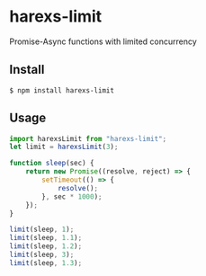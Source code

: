 # harexs-limit

Promise-Async functions with limited concurrency

## Install

```
$ npm install harexs-limit
```

## Usage

```js
import harexsLimit from "harexs-limit";
let limit = harexsLimit(3);

function sleep(sec) {
	return new Promise((resolve, reject) => {
		setTimeout(() => {
			resolve();
		}, sec * 1000);
	});
}

limit(sleep, 1);
limit(sleep, 1.1);
limit(sleep, 1.2);
limit(sleep, 3);
limit(sleep, 1.3);
```
